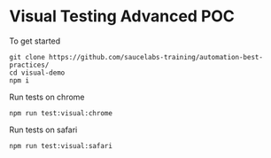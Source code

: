 # Visual Testing Advanced POC

To get started

```
git clone https://github.com/saucelabs-training/automation-best-practices/
cd visual-demo
npm i
```

Run tests on chrome

```nodejs
npm run test:visual:chrome
```

Run tests on safari

```nodejs
npm run test:visual:safari
```

